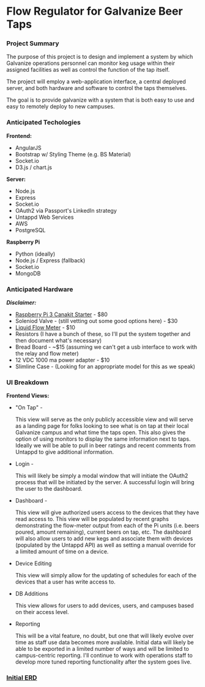 <h1>Flow Regulator for Galvanize Beer Taps</h1>

<h3>Project Summary</h3>

The purpose of this project is to design and implement a system by which Galvanize operations personnel can monitor keg usage within their assigned facilities as well as control the function of the tap itself.

The project will employ a web-application interface, a central deployed server, and both hardware and software to control the taps themselves.

The goal is to provide galvanize with a system that is both easy to use and easy to remotely deploy to new campuses.

<h3>Anticipated Techologies</h3>

**Frontend:**

* AngularJS
* Bootstrap w/ Styling Theme (e.g. BS Material)
* Socket.io
* D3.js / chart.js


**Server:**

* Node.js
* Express
* Socket.io
* OAuth2 via Passport's LinkedIn strategy
* Untappd Web Services
* AWS
* PostgreSQL

**Raspberry Pi**

* Python (ideally)
* Node.js / Express (fallback)
* Socket.io
* MongoDB

<h3>Anticipated Hardware</h3>

***Disclaimer:***

  * [Raspberry Pi 3 Canakit Starter](http://www.amazon.com/gp/product/B01C6Q2GSY?keywords=raspberry%20pi%203&qid=1457215916&ref_=sr_1_3&s=pc&sr=1-3) - $80
  * Soleniod Valve - (still vetting out some good options here) - $30
  * [Liquid Flow Meter](https://www.adafruit.com/products/828) - $10
  * Resistors (I have a bunch of these, so I'll put the system together and then document what's necessary)
  * Bread Board - ~$15 (assuming we can't get a usb interface to work with the relay and flow meter)
  * 12 VDC 1000 ma power adapter - $10
  * Slimline Case - (Looking for an appropriate model for this as we speak)

<h3>UI Breakdown</h3>

**Frontend Views:**

* "On Tap" -

    This view will serve as the only publicly accessible view and will serve as a landing page for folks looking to see what is on tap at their local Galvanize campus and what time the taps open. This also gives the option of using monitors to display the same information next to taps. Ideally we will be able to pull in beer ratings and recent comments from Untappd to give additional information.

* Login -

    This will likely be simply a modal window that will initiate the OAuth2 process that will be initiated by the server. A successful login will bring the user to the dashboard.

* Dashboard -

    This view will give authorized users access to the devices that they have read access to. This view will be populated by recent graphs demonstrating the flow-meter output from each of the Pi units (i.e. beers poured, amount remaining), current beers on tap, etc. The dashboard will also allow users to add new kegs and associate them with devices (populated by the Untappd API) as well as setting a manual override for a limited amount of time on a device.

* Device Editing

    This view will simply allow for the updating of schedules for each of the devices that a user has write access to.

* DB Additions

    This view allows for users to add devices, users, and campuses based on their access level.

* Reporting

    This will be a vital feature, no doubt, but one that will likely evolve over time as staff use data becomes more available. Initial data will likely be able to be exported in a limited number of ways and will be limited to campus-centric reporting. I'll continue to work with operations staff to develop more tuned reporting functionality after the system goes live.

[<h3>Initial ERD</h3>](./project_docs/KegControlERD.png)
